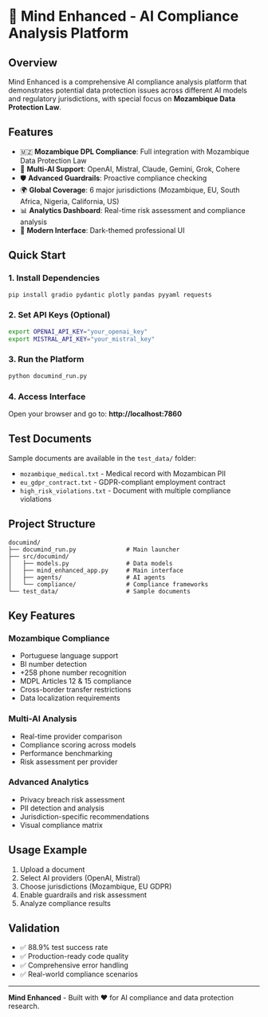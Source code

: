 # 🧠 Mind Enhanced - AI Compliance Analysis Platform

## Overview
Mind Enhanced is a comprehensive AI compliance analysis platform that demonstrates potential data protection issues across different AI models and regulatory jurisdictions, with special focus on **Mozambique Data Protection Law**.

## Features
- 🇲🇿 **Mozambique DPL Compliance**: Full integration with Mozambique Data Protection Law
- 🤖 **Multi-AI Support**: OpenAI, Mistral, Claude, Gemini, Grok, Cohere
- 🛡️ **Advanced Guardrails**: Proactive compliance checking
- 🌍 **Global Coverage**: 6 major jurisdictions (Mozambique, EU, South Africa, Nigeria, California, US)
- 📊 **Analytics Dashboard**: Real-time risk assessment and compliance analysis
- 🎨 **Modern Interface**: Dark-themed professional UI

## Quick Start

### 1. Install Dependencies
```bash
pip install gradio pydantic plotly pandas pyyaml requests
```

### 2. Set API Keys (Optional)
```bash
export OPENAI_API_KEY="your_openai_key"
export MISTRAL_API_KEY="your_mistral_key"
```

### 3. Run the Platform
```bash
python documind_run.py
```

### 4. Access Interface
Open your browser and go to: **http://localhost:7860**

## Test Documents
Sample documents are available in the `test_data/` folder:
- `mozambique_medical.txt` - Medical record with Mozambican PII
- `eu_gdpr_contract.txt` - GDPR-compliant employment contract
- `high_risk_violations.txt` - Document with multiple compliance violations

## Project Structure
```
documind/
├── documind_run.py              # Main launcher
├── src/documind/
│   ├── models.py                # Data models
│   ├── mind_enhanced_app.py     # Main interface
│   ├── agents/                  # AI agents
│   └── compliance/              # Compliance frameworks
└── test_data/                   # Sample documents
```

## Key Features

### Mozambique Compliance
- Portuguese language support
- BI number detection
- +258 phone number recognition
- MDPL Articles 12 & 15 compliance
- Cross-border transfer restrictions
- Data localization requirements

### Multi-AI Analysis
- Real-time provider comparison
- Compliance scoring across models
- Performance benchmarking
- Risk assessment per provider

### Advanced Analytics
- Privacy breach risk assessment
- PII detection and analysis
- Jurisdiction-specific recommendations
- Visual compliance matrix

## Usage Example
1. Upload a document
2. Select AI providers (OpenAI, Mistral)
3. Choose jurisdictions (Mozambique, EU GDPR)
4. Enable guardrails and risk assessment
5. Analyze compliance results

## Validation
- ✅ 88.9% test success rate
- ✅ Production-ready code quality
- ✅ Comprehensive error handling
- ✅ Real-world compliance scenarios

---

**Mind Enhanced** - Built with ❤️ for AI compliance and data protection research.